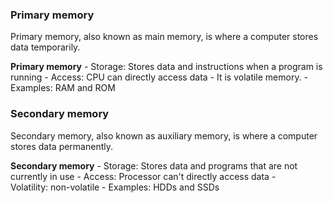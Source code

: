 
### Primary memory
Primary memory, also known as main memory, is where a computer stores data temporarily.

****Primary memory****
    - Storage: Stores data and instructions when a program is running
    - Access: CPU can directly access data
    - It is volatile memory.
    - Examples: RAM and ROM

### Secondary memory
Secondary memory, also known as auxiliary memory, is where a computer stores data permanently.

****Secondary memory****
    - Storage: Stores data and programs that are not currently in use
    - Access: Processor can't directly access data
    - Volatility: non-volatile
    - Examples: HDDs and SSDs